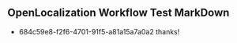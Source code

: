 ## OpenLocalization Workflow Test MarkDown
* 684c59e8-f2f6-4701-91f5-a81a15a7a0a2 thanks!

<!--HONumber=Jul16_HO4-->


